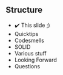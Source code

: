 ## Structure

- ✔️  This slide ;) <!-- .element class="fragment" data-fragment-index="1" -->
- Quicktips<!-- .element class="fragment" data-fragment-index="1" -->
- Codesmells<!-- .element class="fragment" data-fragment-index="1" -->
- SOLID<!-- .element class="fragment" data-fragment-index="2" -->
- Various stuff<!-- .element class="fragment" data-fragment-index="2" -->
- Looking Forward<!-- .element class="fragment" data-fragment-index="2" -->
- Questions<!-- .element class="fragment" data-fragment-index="2" -->
